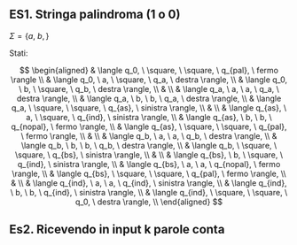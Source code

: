 ## ES1. Stringa palindroma (1 o 0)

$\Sigma = \{a, \ b,\}$ 

Stati:

$$
\begin{aligned} 
	& \langle q_0, \ \square, \ \square, \ q_{pal}, \ fermo \rangle \\
    & \langle q_0, \ a, \ \square, \ q_a, \ destra \rangle, \\
    & \langle q_0, \ b, \ \square, \ q_b, \ destra \rangle, \\
    & \\
    & \langle q_a, \ a, \ a, \ q_a, \ destra \rangle, \\
	& \langle q_a, \ b, \ b, \ q_a, \ destra \rangle, \\
	& \langle q_a, \ \square, \ \square, \ q_{as}, \ sinistra \rangle, \\
	& \\
	& \langle q_{as}, \ a, \ \square, \ q_{ind}, \ sinistra \rangle, \\
	& \langle q_{as}, \ b, \ b, \ q_{nopal}, \ fermo \rangle, \\
	& \langle q_{as}, \ \square, \ \square, \ q_{pal}, \ fermo \rangle, \\
	& \\
    & \langle q_b, \ a, \ a, \ q_b, \ destra \rangle, \\
	& \langle q_b, \ b, \ b, \ q_b, \ destra \rangle, \\
	& \langle q_b, \ \square, \ \square, \ q_{bs}, \ sinistra \rangle, \\
	& \\
	& \langle q_{bs}, \ b, \ \square, \ q_{ind}, \ sinistra \rangle, \\
	& \langle q_{bs}, \ a, \ a, \ q_{nopal}, \ fermo \rangle, \\
	& \langle q_{bs}, \ \square, \ \square, \ q_{pal}, \ fermo \rangle, \\
	& \\
	& \langle q_{ind}, \ a, \ a, \ q_{ind}, \ sinistra \rangle, \\
	& \langle q_{ind}, \ b, \ b, \ q_{ind}, \ sinistra \rangle, \\
	& \langle q_{ind}, \ \square, \ \square, \ q_0, \ destra \rangle, \\
\end{aligned}
$$


## Es2. Ricevendo in input k parole conta 